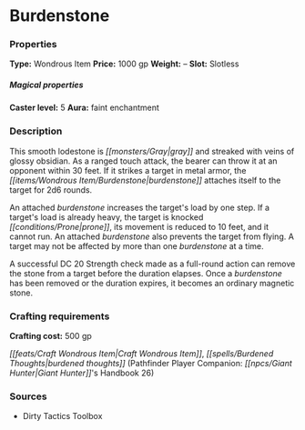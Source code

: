 ﻿---
Title: "Burdenstone"
Type: "Wondrous Item"
Price: "1000 gp"
Weight: "–"
Slot: "Slotless"
Caster level: "5"
Aura: "faint enchantment"
Description: |
  "This smooth lodestone is gray and streaked with veins of glossy obsidian. As a ranged touch attack, the bearer can throw it at an opponent within 30 feet. If it strikes a target in metal armor, the _burdenstone_ attaches itself to the target for 2d6 rounds.
  An attached _burdenstone_ increases the target's load by one step. If a target's load is already heavy, the target is knocked prone, its movement is reduced to 10 feet, and it cannot run. An attached _burdenstone_ also prevents the target from flying. A target may not be affected by more than one burdenstone at a time.
  A successful DC 20 Strength check made as a full-round action can remove the stone from a target before the duration elapses. Once a _burdenstone_ has been removed or the duration expires, it becomes an ordinary magnetic stone."
Crafting cost: "500 gp"
Sources: "['Dirty Tactics Toolbox']"
---

# Burdenstone

### Properties

**Type:** Wondrous Item **Price:** 1000 gp **Weight:** – **Slot:** Slotless

##### Magical properties

**Caster level:** 5 **Aura:** faint enchantment

### Description

This smooth lodestone is _[[monsters/Gray|gray]]_ and streaked with veins of glossy obsidian. As a ranged touch attack, the bearer can throw it at an opponent within 30 feet. If it strikes a target in metal armor, the _[[items/Wondrous Item/Burdenstone|burdenstone]]_ attaches itself to the target for 2d6 rounds.

An attached _burdenstone_ increases the target's load by one step. If a target's load is already heavy, the target is knocked _[[conditions/Prone|prone]]_, its movement is reduced to 10 feet, and it cannot run. An attached _burdenstone_ also prevents the target from flying. A target may not be affected by more than one _burdenstone_ at a time.

A successful DC 20 Strength check made as a full-round action can remove the stone from a target before the duration elapses. Once a _burdenstone_ has been removed or the duration expires, it becomes an ordinary magnetic stone.

### Crafting requirements

**Crafting cost:** 500 gp

_[[feats/Craft Wondrous Item|Craft Wondrous Item]]_, _[[spells/Burdened Thoughts|burdened thoughts]]_ (Pathfinder Player Companion: _[[npcs/Giant Hunter|Giant Hunter]]_'s Handbook 26)

### Sources

* Dirty Tactics Toolbox